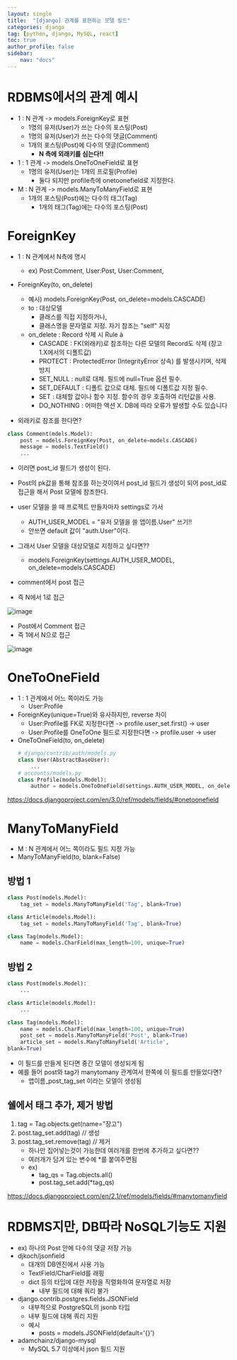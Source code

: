 ```yaml
---
layout: single
title:  "[django] 관계를 표현하는 모델 필드"
categories: django
tag: [python, django, MySQL, react]
toc: true
author_profile: false
sidebar:
    nav: "docs"
---
```


# RDBMS에서의 관계 예시

- 1 : N 관계 -> models.ForeignKey로 표현
    - 1명의 유저(User)가 쓰는 다수의 포스팅(Post)
    - 1명의 유저(User)가 쓰는 다수의 댓글(Comment)
    - 1개의 포스팅(Post)에 다수의 댓글(Comment)
        - **N 측에 외래키를 심는다!!**
- 1 : 1 관계 -> models.OneToOneField로 표현
    - 1명의 유저(User)는 1개의 프로필(Profile)
        - 둘다 되지만 profile측에 onetoonefield로 지정한다.
- M : N 관계 -> models.ManyToManyField로 표현
    - 1개의 포스팅(Post)에는 다수의 태그(Tag)
        - 1개의 태그(Tag)에는 다수의 포스팅(Post)
            

# ForeignKey


- 1 : N 관계에서 N측에 명시
    - ex) Post:Comment, User:Post, User:Comment,
- ForeignKey(to, on_delete)
    - 예시) models.ForeignKey(Post, on_delete=models.CASCADE)
    - to : 대상모델
        - 클래스를 직접 지정하거나,
        - 클래스명을 문자열로 지정. 자기 참조는 "self" 지정
    - on_delete : Record 삭제 시 Rule à
        - CASCADE : FK(외래키)로 참조하는 다른 모델의 Record도 삭제 (장고 1.X에서의 디폴트값)
        - PROTECT : ProtectedError (IntegrityError 상속) 를 발생시키며, 삭제 방지
        - SET_NULL : null로 대체. 필드에 null=True 옵션 필수.
        - SET_DEFAULT : 디폴트 값으로 대체. 필드에 디폴트값 지정 필수.
        - SET : 대체할 값이나 함수 지정. 함수의 경우 호출하여 리턴값을 사용.
        - DO_NOTHING : 어떠한 액션 X. DB에 따라 오류가 발생할 수도 있습니다    

- 외래키로 참조를 한다면?

```python
class Comment(mdels.Model):
    post = models.ForeignKey(Post, on_delete=models.CASCADE)
    message = models.TextField()
    ...
```

- 이러면 post_id 필드가 생성이 된다.
- Post의 pk값을 통해 참조를 하는것이여서 post_id 필드가 생성이 되어 post_id로 접근을 해서 Post 모델에 참조한다.

- user 모델을 쓸 때 프로젝트 만들자마자 settings로 가서 
    - AUTH_USER_MODEL = "유저 모델을 쓸 앱이름.User" 쓰기!!
    - 안쓰면 default 값이 "auth.User"이다.
- 그래서 User 모델을 대상모델로 지정하고 싶다면??
    - models.ForeignKey(settings.AUTH_USER_MODEL, on_delete=models.CASCADE)

- comment에서 post 접근
- 즉 N에서 1로 접근

![image](https://user-images.githubusercontent.com/95459089/189493659-e8f76b5d-6b57-4a65-b6de-acb6cdae9d71.png)

- Post에서 Comment 접근
- 즉 1에서 N으로 접근

![image](https://user-images.githubusercontent.com/95459089/189493678-2f79f85a-78ca-40c2-aea8-3f1a6444dc70.png)

# OneToOneField

- 1 : 1 관계에서 어느 쪽이라도 가능
    - User:Profile
- ForeignKey(unique=True)와 유사하지만, reverse 차이
    - User:Profile를 FK로 지정한다면 -> profile.user_set.first() -> user
    - User:Profile를 OneToOne 필드로 지정한다면 -> profile.user -> user
- OneToOneField(to, on_delete)
    ```python
    # django/contrib/auth/models.py
    class User(AbstractBaseUser):
        ...
    # accounts/models.py
    class Profile(models.Model):
        author = models.OneToOneField(settings.AUTH_USER_MODEL, on_delete=models.CASCADE)
    ```
https://docs.djangoproject.com/en/3.0/ref/models/fields/#onetoonefield

# ManyToManyField

- M : N 관계에서 어느 쪽이라도 필드 지정 가능
- ManyToManyField(to, blank=False)

## 방법 1

```python
class Post(models.Model):
    tag_set = models.ManyToManyField('Tag', blank=True)

class Article(models.Model):
    tag_set = models.ManyToManyField('Tag', blank=True)

class Tag(models.Model):
    name = models.CharField(max_length=100, unique=True) 
```

## 방법 2

```python
class Post(models.Model):
    ...

class Article(models.Model):
    ...

class Tag(models.Model):
    name = models.CharField(max_length=100, unique=True)
    post_set = models.ManyToManyField('Post', blank=True)
    article_set = models.ManyToManyField('Article',
blank=True)
```

- 이 필드를 만들게 된다면 중간 모델이 생성되게 됨
- 예를 들어 post와 tag가 manytomany 관계여서 한쪽에 이 필드를 만들었다면?
    - 앱이름_post_tag_set 이라는 모델이 생성됨

## 쉘에서 태그 추가, 제거 방법

1. tag = Tag.objects.get(name="장고")
2. post.tag_set.add(tag) // 생성
3. post.tag_set.remove(tag) // 제거
    - 하나만 집어넣는것이 가능한데 여러개를 한번에 추가하고 싶다면??
    - 여러개가 담겨 있는 변수에 *를 붙여주면됨
    - ex) 
        - tag_qs = Tag.objects.all()
        - post.tag_set.add(*tag_qs)

https://docs.djangoproject.com/en/2.1/ref/models/fields/#manytomanyfield

# RDBMS지만, DB따라 NoSQL기능도 지원

- ex) 하나의 Post 안에 다수의 댓글 저장 가능
- djkoch/jsonfield
    - 대개의 DB엔진에서 사용 가능
    - TextField/CharField를 래핑
    - dict 등의 타입에 대한 저장을 직렬화하여 문자열로 저장
        - 내부 필드에 대해 쿼리 불가
- django.contrib.postgres.fields.JSONField
    - 내부적으로 PostgreSQL의 jsonb 타입
    - 내부 필드에 대해 쿼리 지원
    - 예시
        - posts = models.JSONField(default='{}')
- adamchainz/django-mysql
    - MySQL 5.7 이상에서 json 필드 지원

